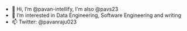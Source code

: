 - 👋 Hi, I’m @pavan-intellify, I'm also @pavs23
- 👀 I’m interested in Data Engineering, Software Engineering and writing
- 📫 Twitter: @pavanraju023

<!---
pavan-intellify/pavan-intellify is a ✨ special ✨ repository because its `README.md` (this file) appears on your GitHub profile.
You can click the Preview link to take a look at your changes.
--->
